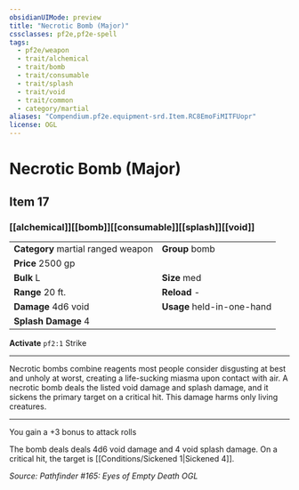 ```yaml
---
obsidianUIMode: preview
title: "Necrotic Bomb (Major)"
cssclasses: pf2e,pf2e-spell
tags:
  - pf2e/weapon
  - trait/alchemical
  - trait/bomb
  - trait/consumable
  - trait/splash
  - trait/void
  - trait/common
  - category/martial
aliases: "Compendium.pf2e.equipment-srd.Item.RC8EmoFiMITFUopr"
license: OGL
---
```

# Necrotic Bomb (Major)
## Item 17
### [[alchemical]][[bomb]][[consumable]][[splash]][[void]]

|  |  |
| -- | -- |
| **Category** martial ranged weapon | **Group** bomb |
| **Price** 2500 gp |  |
| **Bulk** L | **Size** med |
|**Range** 20 ft.| **Reload** -|
| **Damage** 4d6 void  | **Usage** held-in-one-hand |
| **Splash Damage** 4 | |


**Activate** `pf2:1` Strike

* * *

Necrotic bombs combine reagents most people consider disgusting at best and unholy at worst, creating a life-sucking miasma upon contact with air. A necrotic bomb deals the listed void damage and splash damage, and it sickens the primary target on a critical hit. This damage harms only living creatures.

* * *

You gain a +3 bonus to attack rolls

The bomb deals deals 4d6 void damage and 4 void splash damage. On a critical hit, the target is [[Conditions/Sickened 1|Sickened 4]].

*Source: Pathfinder #165: Eyes of Empty Death*
*OGL*